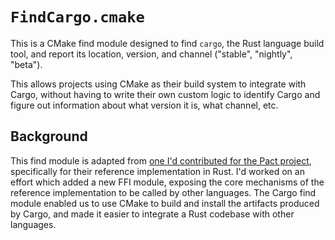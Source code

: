 
# `FindCargo.cmake`

This is a CMake find module designed to find `cargo`, the Rust language build tool,
and report its location, version, and channel ("stable", "nightly", "beta").

This allows projects using CMake as their build system to integrate with Cargo,
without having to write their own custom logic to identify Cargo and figure out
information about what version it is, what channel, etc.

## Background

This find module is adapted from [one I'd contributed for the Pact project][pact],
specifically for their reference implementation in Rust. I'd worked on an effort
which added a new FFI module, exposing the core mechanisms of the reference
implementation to be called by other languages. The Cargo find module enabled
us to use CMake to build and install the artifacts produced by Cargo, and made
it easier to integrate a Rust codebase with other languages.

[pact]: https://github.com/pact-foundation/pact-reference/blob/master/rust/pact_ffi/cmake/FindCargo.cmake

